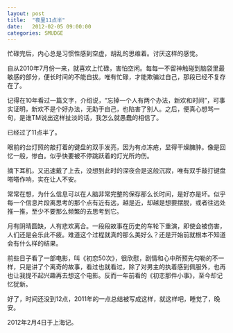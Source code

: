```yaml
---
layout: post
title:  "夜里11点半"
date:   2012-02-05 09:00:00
categories: SMUDGE
---
```


忙碌完后，内心总是习惯性感到空虚，胡乱的思维着。讨厌这样的感觉。



自从2010年7月份一来，就喜欢上忙碌，害怕空闲。每每一不留神触碰到脑袋里最敏感的部分，便长时间的不能自拔。唯有忙碌，才能欺骗过自己，那段已经不复存在了。



记得在10年看过一篇文字，介绍说，“忘掉一个人有两个办法，新欢和时间”，可事实证明，新欢不是个好办法，无助于自己，也陷害了别人。之后，便真心想骂一句，是谁TM说出这样扯淡的话，我怎么就愚蠢的相信了。



已经过了11点半了。



眼前的台灯照的敲打着的键盘的双手发亮，因为有点冻疮，显得干燥臃肿。像是回忆一般，惨白。似乎快要被不停跳跃着的灯光所灼伤。



摘下耳机，又迅速戴了上去，没想到此时的深夜会是这般沉寂，唯有双手敲打键盘嗒嗒作响，实在让人不安。



常常在想，为什么信息可以在人脑非常完整的保存那么长时间，是好亦是坏。似乎每一个信息片段离思考的那个点有近有远，越是近，却越是想要摆脱，或者往远处推一推，至少不要那么频繁的去思考到它。



月有阴晴圆缺，人有悲欢离合。一段段故事在历史的车轮下重演，即使会被伤害，人们还是会乐此不疲。难道这个过程就真的那么美好么？还是开始前就根本不知道会有什么样的结果。



前些日子看了一部电影，叫《初恋50次》，很欣慰，剧情和心中所预先勾勒的不一样，只是讲了个离奇的故事，看过也就看过，除了对男主的执着感到佩服外，也再也让我提不起兴趣再去想这个电影。反而一年前看的《初恋那件小事》，至今却记忆犹新。



好了，时间还没到12点，2011年的一点总结被写成这样，就这样吧，睡觉了，晚安。





2012年2月4日于上海记。
